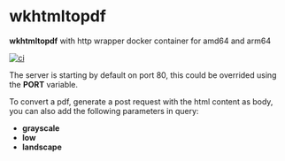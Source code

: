 # wkhtmltopdf

**wkhtmltopdf** with http wrapper docker container for amd64 and arm64

[![ci](https://github.com/lex2193/wkhtmltopdf/actions/workflows/docker.yml/badge.svg)](https://github.com/lex2193/wkhtmltopdf/actions/workflows/docker.yml)

The server is starting by default on port 80, this could be overrided using the **PORT** variable.

To convert a pdf, generate a post request with the html content as body, you can also add the following parameters in query:
- **grayscale**
- **low**
- **landscape**

